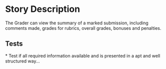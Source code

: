 Story Description
=================

The Grader can view the summary of a marked submission, including comments made, grades for rubrics, overall grades, bonuses and penalties.

Tests
-----

\* Test if all required information available and is presented in a apt and well structured way...